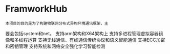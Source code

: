 # FramworkHub
    本项目的目的是为了构建物联网分布式异构环境通讯框架，主
要会包括system和net。
    支持arm架构和X64架构上
    支持多进程管理虚拟容器镜像和多线程运算
    支持无线通信、有线通信传统协议和语义智能通信
    支持ECC加密和密钥管理
    支持系统和网络安全强化学习智能检测
